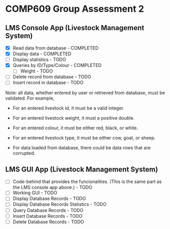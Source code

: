 # COMP609 Group Assessment 2

## LMS Console App (Livestock Management System)

- [x] Read data from database - COMPLETED
- [x] Display data - COMPLETED
- [ ] Display statistics - TODO
- [x] Queries by ID/Type/Colour - COMPLETED
    - [ ] Weight - TODO
- [ ] Delete record from database - TODO
- [ ] Insert record in database - TODO

Note: all data, whether entered by user or retrieved from database, must be validated. For example,
* For an entered livestock id, it must be a valid integer.
  
* For an entered livestock weight, it must a positive double.
  
* For an entered colour, it must be either red, black, or white.
  
* For an entered livestock type, it must be either cow, goat, or sheep.
  
* For data loaded from database, there could be data rows that are 
corrupted. 


## LMS GUI App (Livestock Management System)

- [ ] Code-behind that provides the funcionalities. (This is the same part as the LMS console app above.) - TODO
- [ ] Working GUI - TODO
- [ ] Display Database Records - TODO
- [ ] Display Database Records Statistics - TODO
- [ ] Query Database Records - TODO
- [ ] Insert Database Records - TODO
- [ ] Delete Database Records - TODO

